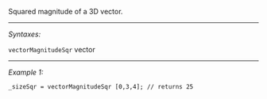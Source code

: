 Squared magnitude of a 3D vector.


---
*Syntaxes:*

`vectorMagnitudeSqr` vector

---
*Example 1:*

```sqf
_sizeSqr = vectorMagnitudeSqr [0,3,4]; // returns 25
```